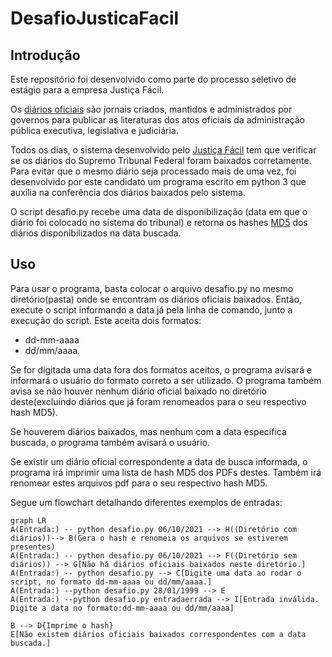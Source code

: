 # DesafioJusticaFacil
## Introdução
Este repositório foi desenvolvido como parte do processo seletivo de estágio para a empresa Justiça Fácil.

Os [diários oficiais](https://pt.wikipedia.org/wiki/Di%C3%A1rio_Oficial) são jornais criados, mantidos e administrados por governos para publicar as literaturas dos atos oficiais da administração pública executiva, legislativa e judiciária.

Todos os dias, o sistema desenvolvido pelo [Justiça Fácil](justicafacil.com.br) tem que verificar se os diários do Supremo Tribunal Federal foram baixados corretamente.
Para evitar que o mesmo diário seja processado mais de uma vez, foi desenvolvido por este candidato um programa escrito em python 3 que auxilia na conferência dos diários baixados pelo sistema.

O script desafio.py recebe uma data de disponibilização (data em que o diário foi colocado no sistema do tribunal) e retorna os hashes [MD5](https://pt.wikipedia.org/wiki/MD5) dos diários disponibilizados na data buscada.


## Uso
Para usar o programa, basta colocar o arquivo desafio.py no mesmo diretório(pasta) onde se encontram os diários oficiais baixados.
Então, execute o script informando a data já pela linha de comando, junto a execução do script. Este aceita dois formatos: 
- dd-mm-aaaa 
- dd/mm/aaaa. 

Se for digitada uma data fora dos formatos aceitos, o programa avisará e informará o usuário do formato correto a ser utilizado. O programa também avisa se não houver nenhum diário oficial baixado no diretório deste(excluindo diários que já foram renomeados para o seu respectivo hash MD5).

Se houverem diários baixados, mas nenhum com a data especifica buscada, o programa também avisará o usuário.

Se existir um diário oficial correspondente a data de busca informada, o programa irá imprimir uma lista de hash MD5 dos PDFs destes. Também irá renomear estes arquivos pdf para o seu respectivo hash MD5.

Segue um flowchart detalhando diferentes exemplos de entradas:

```mermaid
graph LR
A(Entrada:) -- python desafio.py 06/10/2021 --> H((Diretório com diários))--> B(Gera o hash e renomeia os arquivos se estiverem presentes)
A(Entrada:) -- python desafio.py 06/10/2021 --> F((Diretório sem diários)) --> G[Não há diários oficiais baixados neste diretório.]
A(Entrada:) -- python desafio.py --> C[Digite uma data ao rodar o script, no formato dd-mm-aaaa ou dd/mm/aaaa.]
A(Entrada:) --python desafio.py 28/01/1999 --> E
A(Entrada:) --python desafio.py entradaerrada --> I[Entrada inválida. Digite a data no formato:dd-mm-aaaa ou dd/mm/aaaa]

B --> D{Imprime o hash}
E[Não existem diários oficiais baixados correspondentes com a data buscada.]

